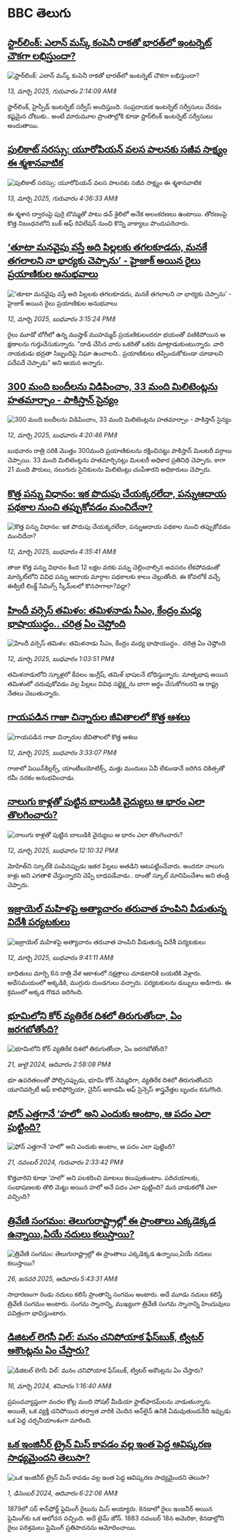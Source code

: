 # BBC తెలుగు## [స్టార్‌లింక్: ఎలాన్ మస్క్ కంపెనీ రాకతో భారత్‌లో ఇంటర్నెట్ చౌకగా లభిస్తుందా?](https://www.bbc.com/telugu/articles/c80y1ezk35no?at_campaign=githubrss)![స్టార్‌లింక్: ఎలాన్ మస్క్ కంపెనీ రాకతో భారత్‌లో ఇంటర్నెట్ చౌకగా లభిస్తుందా?](https://ichef.bbci.co.uk/ace/standard/240/cpsprodpb/a0b1/live/ed3ccbd0-ffb6-11ef-a8b1-950887ddc6e5.jpg)_13, మార్చి 2025, గురువారం 2:14:09 AMకి_స్టార్‌లింక్, హైస్పీడ్ ఇంటర్నెట్ సర్వీస్ అందిస్తుంది. సంప్రదాయక ఇంటర్నెట్ సర్వీసులు చేరడం కష్టమైన చోటుకు.. అంటే మారుమూల ప్రాంతాల్లోకి కూడా స్టార్‌లింక్ ఇంటర్నెట్ సర్వీసులు అందుతాయి.## [పులికాట్ సరస్సు: యూరోపియన్ వలస పాలనకు సజీవ సాక్ష్యం ఈ శ్మశానవాటిక](https://www.bbc.com/telugu/articles/c743xgw7g3wo?at_campaign=githubrss)![పులికాట్ సరస్సు: యూరోపియన్ వలస పాలనకు సజీవ సాక్ష్యం ఈ శ్మశానవాటిక](https://ichef.bbci.co.uk/ace/standard/240/cpsprodpb/5a01/live/dcaa95c0-ffc2-11ef-9594-eb7e7745ae0c.jpg)_13, మార్చి 2025, గురువారం 4:36:33 AMకి_ఈ శ్మశాన ద్వారంపై పుర్రె బొమ్మతో పాటు డచ్ శైలిలో అనేక అలంకరణలు ఉంటాయి. తోరణంపై కొత్త నిబంధనలోని బుక్ ఆఫ్ రివిలేషన్ నుంచి కొన్ని వాక్యాలు పొందుపరిచారు.## [‘తూటా మనవైపు వస్తే అది పిల్లలకు తగలకూడదు, మనకే తగలాలని నా భార్యకు చెప్పాను’ - హైజాక్ అయిన రైలు ప్రయాణికుల అనుభవాలు](https://www.bbc.com/telugu/articles/c3w17wv78y7o?at_campaign=githubrss)![‘తూటా మనవైపు వస్తే అది పిల్లలకు తగలకూడదు, మనకే తగలాలని నా భార్యకు చెప్పాను’ - హైజాక్ అయిన రైలు ప్రయాణికుల అనుభవాలు](https://ichef.bbci.co.uk/ace/standard/240/cpsprodpb/67f5/live/d129d8c0-ff4d-11ef-a8b1-950887ddc6e5.jpg)_12, మార్చి 2025, బుధవారం 3:15:24 PMకి_రైలు మూడో బోగీలో ఉన్న ముష్తాక్ ముహమ్మద్ ప్రయణికులందరూ భయంతో వణికిపోయిన ఆ క్షణాలను గుర్తుచేసుకున్నారు.
"దాడి చేసిన వారు ఒకరితో ఒకరు మాట్లాడుకుంటున్నారు. వారి నాయకుడు భద్రతా సిబ్బందిపై నిఘా ఉంచాలని.. ప్రయాణికులు తప్పించుకోకుండా చూడాలని పదేపదే చెప్పాడు" అని ఆయన అన్నారు.## [300 మంది బందీలను విడిపించాం, 33 మంది మిలిటెంట్లను హతమార్చాం - పాకిస్తాన్ సైన్యం](https://www.bbc.com/telugu/articles/cz618v20v8xo?at_campaign=githubrss)![300 మంది బందీలను విడిపించాం, 33 మంది మిలిటెంట్లను హతమార్చాం - పాకిస్తాన్ సైన్యం](https://ichef.bbci.co.uk/ace/standard/240/cpsprodpb/6f8c/live/148f9ea0-ff5e-11ef-8c3d-b7dcc7510cb1.jpg)_12, మార్చి 2025, బుధవారం 4:20:46 PMకి_బుధవారం రాత్రి సరికి మొత్తం 300మంది ప్రయాణికులను రక్షించినట్టు పాకిస్తాన్ మిలటరీ వర్గాలు చెప్పాయి. 33 మంది మిలిటెంట్లను హతమార్చినట్లు మిలటరీ అధికార ప్రతినిధి చెప్పారు. కాగా 21 మంది పౌరులు, నలుగురు సైనికులను మిలిటెంట్లు చంపేశారని అధికారులు చెప్పారు.## [కొత్త పన్ను విధానం: ఇక పొదుపు చేయక్కరలేదా, పన్నుఆదాయ పథకాల నుంచి తప్పుకోవడం మంచిదేనా?](https://www.bbc.com/telugu/articles/cj679yj755lo?at_campaign=githubrss)![కొత్త పన్ను విధానం: ఇక పొదుపు చేయక్కరలేదా, పన్నుఆదాయ పథకాల నుంచి తప్పుకోవడం మంచిదేనా?](https://ichef.bbci.co.uk/ace/standard/240/cpsprodpb/6f0f/live/4c9df550-fe94-11ef-8c3d-b7dcc7510cb1.jpg)_12, మార్చి 2025, బుధవారం 4:35:41 AMకి_తాజా కొత్త పన్ను విధానం కింద 12 లక్షల వరకు పన్ను చెల్లించాల్సిన అవసరం లేకపోవడంతో  మార్కెట్‌లోని వివిధ పన్ను ఆదాయ మార్గాల పథకాలకు కాలం చెల్లుతోంది. ఈ కోవలోకే వచ్చే ఈక్విటీ లింక్డ్ సేవింగ్స్ స్కీమ్‌లలో కొనసాగాలా?వద్దా?## [హిందీ వర్సెస్ తమిళం: తమిళనాడు సీఎం, కేంద్రం మధ్య భాషాయుద్ధం.. చరిత్ర ఏం చెప్తోంది](https://www.bbc.com/telugu/articles/ce8vqrmzme9o?at_campaign=githubrss)![హిందీ వర్సెస్ తమిళం: తమిళనాడు సీఎం, కేంద్రం మధ్య భాషాయుద్ధం.. చరిత్ర ఏం చెప్తోంది](https://ichef.bbci.co.uk/ace/standard/240/cpsprodpb/2285/live/fa6a0cc0-ff2d-11ef-a8b1-950887ddc6e5.jpg)_12, మార్చి 2025, బుధవారం 1:03:51 PMకి_తమిళనాడులోని స్కూళ్లలో కేవలం ఇంగ్లీష్, తమిళ్ భాషలనే బోధిస్తున్నారు. మాతృభాష అయిన తమిళంలో చదువుకోవడం వల్ల పిల్లలు వివిధ సబ్జెక్ట్లను బాగా అర్థం చేసుకోగలరని ఆ రాష్ట్ర నేతలు చెబుతున్నారు.## [గాయపడిన గాజా చిన్నారుల జీవితాలలో కొత్త ఆశలు](https://www.bbc.com/telugu/articles/c62kr37rpgko?at_campaign=githubrss)![గాయపడిన గాజా చిన్నారుల జీవితాలలో కొత్త ఆశలు](https://ichef.bbci.co.uk/ace/standard/240/cpsprodpb/1ef3/live/91e08c10-ff55-11ef-a8b1-950887ddc6e5.jpg)_12, మార్చి 2025, బుధవారం 3:33:07 PMకి_గాజాలో పెయిన్‌కిల్లర్స్, యాంటీబయోటిక్స్, మత్తు మందులు ఏవీ లేకుండానే జరిగిన చికిత్సతో రమీ నరకం అనుభవించాడు.## [నాలుగు కాళ్లతో పుట్టిన బాలుడికి వైద్యులు ఆ భారం ఎలా తొలగించారు?](https://www.bbc.com/telugu/articles/c8j0w4y9vx8o?at_campaign=githubrss)![నాలుగు కాళ్లతో పుట్టిన బాలుడికి వైద్యులు ఆ భారం ఎలా తొలగించారు?](https://ichef.bbci.co.uk/ace/standard/240/cpsprodpb/5ff7/live/48b71360-ff32-11ef-8bc4-0f1da5ca8de4.png)_12, మార్చి 2025, బుధవారం 12:10:32 PMకి_మోహిత్‌ని స్కూల్‌కి పంపినప్పుడు ఇతర పిల్లలు అతడిని ఆటపట్టించేవారు. అందరూ నాలుగు కాళ్లు అని  ఎగతాళి చేస్తున్నారని చెప్పి బాధపడేవాడు.. దాంతో స్కూల్ మానిపించేశాం అని తండ్రి చెప్పారు.## [ఇజ్రాయెల్ మహిళపై అత్యాచారం తరువాత హంపిని వీడుతున్న విదేశీ పర్యటకులు](https://www.bbc.com/telugu/articles/c5y092yj5jyo?at_campaign=githubrss)![ఇజ్రాయెల్ మహిళపై అత్యాచారం తరువాత హంపిని వీడుతున్న విదేశీ పర్యటకులు](https://ichef.bbci.co.uk/ace/standard/240/cpsprodpb/bc71/live/5a181f50-fe6f-11ef-a8b1-950887ddc6e5.jpg)_12, మార్చి 2025, బుధవారం 9:41:11 AMకి_బాధితులు మార్చి 6న రాత్రి వేళ ఆకాశంలో నక్షత్రాలు చూడటానికి బయటికి వెళ్లారు. అదేసమయంలో అక్కడికి, ముగ్గురు దుండగులు వచ్చారు. పర్యటకులను డబ్బులు అడిగారు. ఈ క్రమంలో అక్కడ గొడవ జరిగింది.## [భూమిలోని కోర్ వ్యతిరేక దిశలో తిరుగుతోందా, ఏం జరగబోతోంది?](https://www.bbc.com/telugu/articles/crgr7rnd7g4o?at_campaign=githubrss)![భూమిలోని కోర్ వ్యతిరేక దిశలో తిరుగుతోందా, ఏం జరగబోతోంది?](https://ichef.bbci.co.uk/ace/standard/240/cpsprodpb/cc28/live/4457bc00-3ec3-11ef-b2f4-77406157b906.jpg)_21, జులై 2024, ఆదివారం 2:58:08 PMకి_భూ ఉపరితలంతో పోల్చినప్పుడు, భూమి కోర్ నెమ్మదిగా, వ్యతిరేక దిశలో తిరుగుతోందని యూనివర్సిటీ ఆఫ్ కాలిఫోర్నియా, చైనీస్ అకాడమీ ఆఫ్ సైన్సెస్‌ శాస్త్రవేత్తల బృందం కనుగొంది.## [ఫోన్ ఎత్తగానే ‘హలో’ అని ఎందుకు అంటాం, ఆ పదం ఎలా పుట్టింది?](https://www.bbc.com/telugu/articles/cgj7x7gdjq4o?at_campaign=githubrss)![ఫోన్ ఎత్తగానే ‘హలో’ అని ఎందుకు అంటాం, ఆ పదం ఎలా పుట్టింది?](https://ichef.bbci.co.uk/ace/standard/240/cpsprodpb/0618/live/7a20ebb0-a807-11ef-b21e-5359bd56d02f.jpg)_21, నవంబర్ 2024, గురువారం 2:33:42 PMకి_కొత్తవారిని కూడా ‘హలో’ అని పలకరించి మాటలు కలుపుతుంటాం.  పరిచయాలకు, సంభాషణలకు తొలి మెట్టు అయిన హలో అనే పదం ఎలా పుట్టింది? మన వాడుకలోకి ఎలా వచ్చింది?## [త్రివేణి సంగమం: తెలుగురాష్ట్రాల్లో ఈ ప్రాంతాలు ఎక్కడెక్కడ ఉన్నాయి,ఏయే నదులు కలుస్తాయి? ](https://www.bbc.com/telugu/articles/cz7elrr17jeo?at_campaign=githubrss)![త్రివేణి సంగమం: తెలుగురాష్ట్రాల్లో ఈ ప్రాంతాలు ఎక్కడెక్కడ ఉన్నాయి,ఏయే నదులు కలుస్తాయి? ](https://ichef.bbci.co.uk/ace/standard/240/cpsprodpb/9dad/live/7f50e780-da42-11ef-a37f-eba91255dc3d.jpg)_26, జనవరి 2025, ఆదివారం 5:43:31 AMకి_సాధారణంగా రెండు నదులు కలిసే ప్రాంతాన్ని సంగమం అంటారు. అదే మూడు నదులు కలిస్తే త్రివేణి సంగమం అంటారు. సంగమ స్నానాన్ని, ముఖ్యంగా త్రివేణి సంగమ స్నానాన్ని హిందువులు పవిత్రంగా భావిస్తుంటారు.## [డిజిటల్ లెగసీ విల్: మనం చనిపోయాక ఫేస్‌బుక్, ట్విటర్‌ అకౌంట్లను ఏం చేస్తారు?](https://www.bbc.com/telugu/articles/cx0zl1qeyq2o?at_campaign=githubrss)![డిజిటల్ లెగసీ విల్: మనం చనిపోయాక ఫేస్‌బుక్, ట్విటర్‌ అకౌంట్లను ఏం చేస్తారు?](https://ichef.bbci.co.uk/ace/standard/240/cpsprodpb/bea2/live/2323ffd0-e2d4-11ee-9410-0f893255c2a0.jpg)_16, మార్చి 2024, శనివారం 1:16:40 AMకి_ప్రపంచవ్యాప్తంగా వందల కోట్ల మంది సోషల్ మీడియా ఫ్లాట్‌ఫారమ్‌లను వాడుతున్నారు. అయితే, ఒక వ్యక్తి చనిపోయిన తర్వాత వారికి చెందిన ఆన్‌లైన్ ఉనికి ఏమవుతుందనేది ఇప్పుడు ఒక పెద్ద చర్చనీయాంశంగా మారింది.## [ఒక ఇంజినీర్ ట్రైన్ మిస్ కావడం వల్ల ఇంత పెద్ద ఆవిష్కరణ సాధ్యమైందని తెలుసా?](https://www.bbc.com/telugu/articles/c774y4mdrgdo?at_campaign=githubrss)![ఒక ఇంజినీర్ ట్రైన్ మిస్ కావడం వల్ల ఇంత పెద్ద ఆవిష్కరణ సాధ్యమైందని తెలుసా?](https://ichef.bbci.co.uk/ace/standard/240/cpsprodpb/d07c/live/d2f92490-ab19-11ef-8264-5f9791599833.jpg)_1, డిసెంబర్ 2024, ఆదివారం 6:22:06 AMకి_1879లో సర్ శాన్‌ఫోర్డ్ ఫ్లెమింగ్ రైలును మిస్ అయ్యారు. కెనడాలో రైలు ఇంజనీర్ అయిన ఫ్లెమింగ్‌కు ఒక ఆలోచన వచ్చింది. అదే టైమ్ జోన్‌. 
1883 నవంబర్ 18న అమెరికా, కెనడాల్లోని రైలు పరిశ్రమలు ఫ్లెమింగ్ ప్రతిపాదనను ఆమోదించాయి.